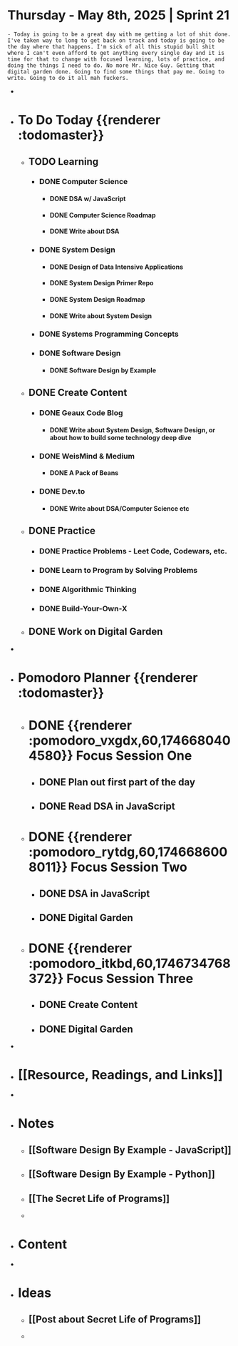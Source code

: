 # Thursday - May 8th, 2025 | Sprint 21
	- Today is going to be a great day with me getting a lot of shit done. I've taken way to long to get back on track and today is going to be the day where that happens. I'm sick of all this stupid bull shit where I can't even afford to get anything every single day and it is time for that to change with focused learning, lots of practice, and doing the things I need to do. No more Mr. Nice Guy. Getting that digital garden done. Going to find some things that pay me. Going to write. Going to do it all mah fuckers.
-
- # To Do Today {{renderer :todomaster}}
	- ## TODO Learning
		- ### DONE Computer Science
			- #### DONE DSA w/ JavaScript
			- #### DONE Computer Science Roadmap
			- #### DONE Write about DSA
		- ### DONE System Design
			- #### DONE Design of Data Intensive Applications
			- #### DONE System Design Primer Repo
			- #### DONE System Design Roadmap
			- #### DONE Write about System Design
		- ### DONE Systems Programming Concepts
		- ### DONE Software Design
			- #### DONE Software Design by Example
	- ## DONE Create Content
		- ### DONE Geaux Code Blog
			- #### DONE Write about System Design, Software Design, or about how to build some technology deep dive
		- ### DONE WeisMind & Medium
			- #### DONE A Pack of Beans
		- ### DONE Dev.to
			- #### DONE Write about DSA/Computer Science etc
	- ## DONE Practice
		- ### DONE Practice Problems - Leet Code, Codewars, etc.
		- ### DONE Learn to Program by Solving Problems
		- ### DONE Algorithmic Thinking
		- ### DONE Build-Your-Own-X
	- ## DONE Work on Digital Garden
-
- # Pomodoro Planner {{renderer :todomaster}}
	- # DONE {{renderer :pomodoro_vxgdx,60,1746680404580}} Focus Session One
		- ## DONE Plan out first part of the day
		- ## DONE Read DSA in JavaScript
	- # DONE {{renderer :pomodoro_rytdg,60,1746686008011}} Focus Session Two
		- ## DONE DSA in JavaScript
		- ## DONE Digital Garden
	- # DONE {{renderer :pomodoro_itkbd,60,1746734768372}} Focus Session Three
		- ## DONE Create Content
		- ## DONE Digital Garden
-
- # [[Resource, Readings, and Links]]
-
- # Notes
	- ## [[Software Design By Example - JavaScript]]
	- ## [[Software Design By Example - Python]]
	- ## [[The Secret Life of Programs]]
	-
- # Content
-
- # Ideas
	- ## [[Post about Secret Life of Programs]]
	-